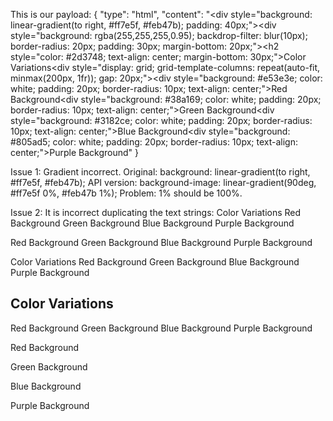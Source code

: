 This is our payload:
{
    "type": "html",
    "content": "<div style=\"background: linear-gradient(to right, #ff7e5f, #feb47b); padding: 40px;\"><div style=\"background: rgba(255,255,255,0.95); backdrop-filter: blur(10px); border-radius: 20px; padding: 30px; margin-bottom: 20px;\"><h2 style=\"color: #2d3748; text-align: center; margin-bottom: 30px;\">Color Variations</h2><div style=\"display: grid; grid-template-columns: repeat(auto-fit, minmax(200px, 1fr)); gap: 20px;\"><div style=\"background: #e53e3e; color: white; padding: 20px; border-radius: 10px; text-align: center;\">Red Background</div><div style=\"background: #38a169; color: white; padding: 20px; border-radius: 10px; text-align: center;\">Green Background</div><div style=\"background: #3182ce; color: white; padding: 20px; border-radius: 10px; text-align: center;\">Blue Background</div><div style=\"background: #805ad5; color: white; padding: 20px; border-radius: 10px; text-align: center;\">Purple Background</div></div></div></div>"
}

Issue 1: 
Gradient incorrect.
Original: 
background: linear-gradient(to right, #ff7e5f, #feb47b);
API version:
background-image: linear-gradient(90deg, #ff7e5f 0%, #feb47b 1%);
Problem: 1% should be 100%.


Issue 2:
It is incorrect duplicating the text strings: 
Color Variations Red Background Green Background Blue Background Purple Background

Red Background Green Background Blue Background Purple Background

<div class="elementor-element elementor-element-ff6c7530-db73-4776-858f-1a400152aa1e e-con e-atomic-element e-div-block-base e-42f37647-b899e59" data-id="ff6c7530-db73-4776-858f-1a400152aa1e" data-element_type="e-div-block">
								<p class="e-paragraph-base">
										Color Variations Red Background Green Background Blue Background Purple Background
						</p>
				<div class="elementor-element elementor-element-fc824c7d-fcca-46f8-b7cf-f2691db8142f e-con e-atomic-element e-div-block-base e-a7f5ea16-f186074" data-id="fc824c7d-fcca-46f8-b7cf-f2691db8142f" data-element_type="e-div-block">
							<h2 class="e-635e42a8-fac3a0c e-heading-base">
			Color Variations
		</h2>
				<div class="elementor-element elementor-element-059dd563-1efd-4653-8e1a-c5d789bdbed2 e-con e-atomic-element e-div-block-base e-97234c3b-39fbea6" data-id="059dd563-1efd-4653-8e1a-c5d789bdbed2" data-element_type="e-div-block">
								<p class="e-paragraph-base">
										Red Background Green Background Blue Background Purple Background
						</p>
				<div class="elementor-element elementor-element-29309f23-f20e-4f15-8cd3-b03c2b2e7b1c e-con e-atomic-element e-div-block-base e-5ebcdd05-4d1abe3" data-id="29309f23-f20e-4f15-8cd3-b03c2b2e7b1c" data-element_type="e-div-block">
								<p class="e-paragraph-base">
										Red Background
						</p>
				</div>
				<div class="elementor-element elementor-element-b9d6e9c2-b29a-41cf-808b-cf0b5b98ef0b e-con e-atomic-element e-div-block-base e-446bac33-6ad0dde" data-id="b9d6e9c2-b29a-41cf-808b-cf0b5b98ef0b" data-element_type="e-div-block">
								<p class="e-paragraph-base">
										Green Background
						</p>
				</div>
				<div class="elementor-element elementor-element-aea1d434-d0f4-4a97-b1cb-83c367d07856 e-con e-atomic-element e-div-block-base e-1bedd4e4-d32bd1d" data-id="aea1d434-d0f4-4a97-b1cb-83c367d07856" data-element_type="e-div-block">
								<p class="e-paragraph-base">
										Blue Background
						</p>
				</div>
				<div class="elementor-element elementor-element-2003fd25-a9ac-4ec2-a6dd-e3c800426ec0 e-con e-atomic-element e-div-block-base e-e54727b8-7077b53" data-id="2003fd25-a9ac-4ec2-a6dd-e3c800426ec0" data-element_type="e-div-block">
								<p class="e-paragraph-base">
										Purple Background
						</p>
				</div>
				</div>
				</div>
				</div>
